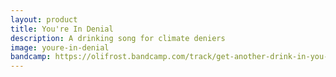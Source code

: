 ```yaml
---
layout: product
title: You're In Denial
description: A drinking song for climate deniers
image: youre-in-denial
bandcamp: https://olifrost.bandcamp.com/track/get-another-drink-in-you-youre-in-denial
---
```

